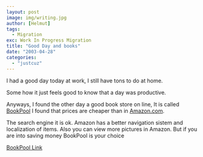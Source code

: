 ```yaml
---
layout: post
image: img/writing.jpg
author: [Helmut]
tags:
  - Migration
exc: Work In Progress Migration
title: "Good Day and books"
date: "2003-04-28"
categories: 
  - "justcuz"
---
```


I had a good day today at work, I still have tons to do at home.

Some how it just feels good to know that a day was productive.

Anyways, I found the other day a good book store on line, It is called [BookPool](http://www.bookpool.com) I found that prices are cheaper than in [Amazon.com](http://www.amazon.com).

The search engine it is ok. Amazon has a better navigation sistem and localization of items. Also you can view more pictures in Amazon. But if you are into saving money BookPool is your choice

[BookPool Link](http://www.bookpool.com)
